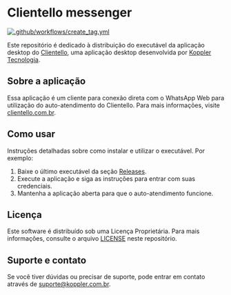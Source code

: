 # Clientello messenger

[![.github/workflows/create_tag.yml](https://github.com/KopplerTech/clientello-messenger-releases/actions/workflows/create_tag.yml/badge.svg?branch=main&event=workflow_dispatch)](https://github.com/KopplerTech/clientello-messenger-releases/actions/workflows/create_tag.yml)

Este repositório é dedicado à distribuição do executável da aplicação desktop do [Clientello](https://clientello.com.br/), uma aplicação desktop desenvolvida por [Koppler Tecnologia](https://koppler.com.br/).

## Sobre a aplicação

Essa aplicação é um cliente para conexão direta com o WhatsApp Web para utilização do auto-atendimento do Clientello. Para mais informações, visite [clientello.com.br](https://clientello.com.br/).

## Como usar

Instruções detalhadas sobre como instalar e utilizar o executável. Por exemplo:

1. Baixe o último executável da seção [Releases](https://github.com/KopplerTech/clientello-messenger-releases/releases).
2. Execute a aplicação e siga as instruções para entrar com suas credenciais.
3. Mantenha a aplicação aberta para que o auto-atendimento funcione.

## Licença

Este software é distribuído sob uma Licença Proprietária. Para mais informações, consulte o arquivo [LICENSE](LICENSE) neste repositório.

## Suporte e contato

Se você tiver dúvidas ou precisar de suporte, pode entrar em contato através de suporte@koppler.com.br.
